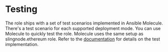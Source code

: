 # Testing

The role ships with a set of test scenarios implemented in Ansible Molecule. There's a test scenario for each supported deployment mode. You can use Molecule to quickly test the role. Molecule uses the same setup as slingnode.ethereum role. Refer to the [documentation](http://localhost:5000/s/Ib9tX0kORM9rMi1DWQvF/testing) for details on the test implementation.
